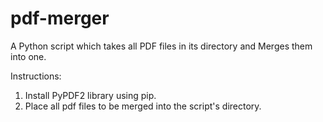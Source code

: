 # pdf-merger
A Python script which takes all PDF files in its directory and Merges them into one.

Instructions:
1. Install PyPDF2 library using pip.
2. Place all pdf files to be merged into the script's directory.
